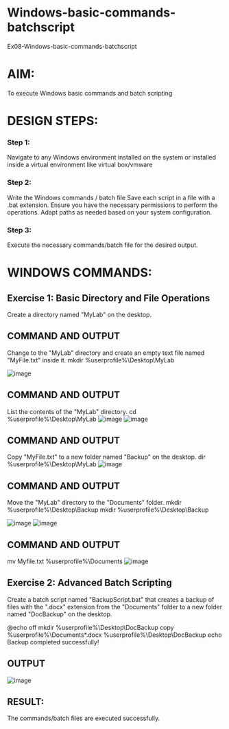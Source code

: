 # Windows-basic-commands-batchscript
Ex08-Windows-basic-commands-batchscript

# AIM:
To execute Windows basic commands and batch scripting

# DESIGN STEPS:

### Step 1:

Navigate to any Windows environment installed on the system or installed inside a virtual environment like virtual box/vmware 

### Step 2:

Write the Windows commands / batch file
Save each script in a file with a .bat extension.
Ensure you have the necessary permissions to perform the operations.
Adapt paths as needed based on your system configuration.
### Step 3:

Execute the necessary commands/batch file for the desired output. 




# WINDOWS COMMANDS:
## Exercise 1: Basic Directory and File Operations
Create a directory named "MyLab" on the desktop.


## COMMAND AND OUTPUT

Change to the "MyLab" directory and create an empty text file named "MyFile.txt" inside it.
mkdir %userprofile%\Desktop\MyLab

![image](https://github.com/harshi1111/Windows-basic-commands-batchscript/assets/84671735/031e65c6-ae54-4a99-a8f7-f288889b7143)

## COMMAND AND OUTPUT

List the contents of the "MyLab" directory.
cd %userprofile%\Desktop\MyLab
![image](https://github.com/harshi1111/Windows-basic-commands-batchscript/assets/84671735/d8d29650-7dea-482e-9f3b-abf6ac1053f9)
![image](https://github.com/harshi1111/Windows-basic-commands-batchscript/assets/84671735/37dfff04-f86c-4b83-9644-49eb0c268b73)


## COMMAND AND OUTPUT

Copy "MyFile.txt" to a new folder named "Backup" on the desktop.
dir %userprofile%\Desktop\MyLab
![image](https://github.com/harshi1111/Windows-basic-commands-batchscript/assets/84671735/252bc6be-40ac-422b-8b94-36a07133e28c)

## COMMAND AND OUTPUT

Move the "MyLab" directory to the "Documents" folder.
mkdir %userprofile%\Desktop\Backup
mkdir %userprofile%\Desktop\Backup

![image](https://github.com/harshi1111/Windows-basic-commands-batchscript/assets/84671735/960ad787-93c6-4cfd-9880-4ddd059ebec1)
![image](https://github.com/harshi1111/Windows-basic-commands-batchscript/assets/84671735/95bad687-ad3a-4018-888a-fec95b0f2a98)


## COMMAND AND OUTPUT

mv Myfile.txt %userprofile%\Documents
![image](https://github.com/harshi1111/Windows-basic-commands-batchscript/assets/84671735/a521c63e-0776-492c-b1d2-49ca07551832)

## Exercise 2: Advanced Batch Scripting
Create a batch script named "BackupScript.bat" that creates a backup of files with the ".docx" extension from the "Documents" folder to a new folder named "DocBackup" on the desktop.


@echo off
mkdir %userprofile%\Desktop\DocBackup
copy %userprofile%\Documents\*.docx %userprofile%\Desktop\DocBackup
echo Backup completed successfully!




## OUTPUT
![image](https://github.com/harshi1111/Windows-basic-commands-batchscript/assets/84671735/f15d3703-c8cf-492e-838f-d387c7b05787)

## RESULT:

The commands/batch files are executed successfully.






